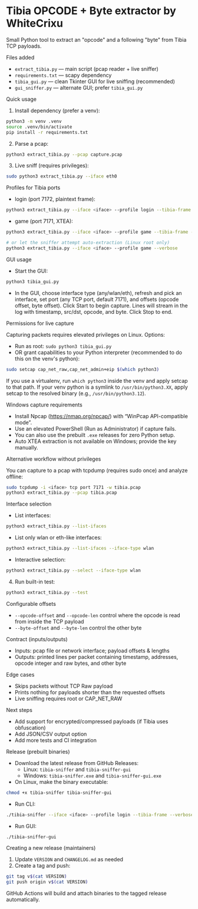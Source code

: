 # Tibia OPCODE + Byte extractor by WhiteCrixu

Small Python tool to extract an "opcode" and a following "byte" from Tibia TCP payloads.

Files added
- `extract_tibia.py` — main script (pcap reader + live sniffer)
- `requirements.txt` — scapy dependency
- `tibia_gui.py` — clean Tkinter GUI for live sniffing (recommended)
- `gui_sniffer.py` — alternate GUI; prefer `tibia_gui.py`

Quick usage

1) Install dependency (prefer a venv):

```bash
python3 -m venv .venv
source .venv/bin/activate
pip install -r requirements.txt
```

2) Parse a pcap:

```bash
python3 extract_tibia.py --pcap capture.pcap
```

3) Live sniff (requires privileges):

```bash
sudo python3 extract_tibia.py --iface eth0
```

Profiles for Tibia ports

- login (port 7172, plaintext frame):

```bash
python3 extract_tibia.py --iface <iface> --profile login --tibia-frame --verbose
```

- game (port 7171, XTEA):

```bash
python3 extract_tibia.py --iface <iface> --profile game --tibia-frame --xtea-key 00112233445566778899AABBCCDDEEFF --verbose

# or let the sniffer attempt auto-extraction (Linux root only)
python3 extract_tibia.py --iface <iface> --profile game --verbose
```

GUI usage

- Start the GUI:

```bash
python3 tibia_gui.py
```

- In the GUI, choose interface type (any/wlan/eth), refresh and pick an interface, set port (any TCP port, default 7171), and offsets (opcode offset, byte offset). Click Start to begin capture. Lines will stream in the log with timestamp, src/dst, opcode, and byte. Click Stop to end.

Permissions for live capture

Capturing packets requires elevated privileges on Linux. Options:
- Run as root: `sudo python3 tibia_gui.py`
- OR grant capabilities to your Python interpreter (recommended to do this on the venv's python):

```bash
sudo setcap cap_net_raw,cap_net_admin+eip $(which python3)
```
If you use a virtualenv, run `which python3` inside the venv and apply setcap to that path. If your venv python is a symlink to `/usr/bin/python3.XX`, apply setcap to the resolved binary (e.g., `/usr/bin/python3.12`).

Windows capture requirements

- Install Npcap (https://nmap.org/npcap/) with “WinPcap API-compatible mode”.
- Use an elevated PowerShell (Run as Administrator) if capture fails.
- You can also use the prebuilt `.exe` releases for zero Python setup.
- Auto XTEA extraction is not available on Windows; provide the key manually.

Alternative workflow without privileges

You can capture to a pcap with tcpdump (requires sudo once) and analyze offline:

```bash
sudo tcpdump -i <iface> tcp port 7171 -w tibia.pcap
python3 extract_tibia.py --pcap tibia.pcap
```

Interface selection
- List interfaces:

```bash
python3 extract_tibia.py --list-ifaces
```

- List only wlan or eth-like interfaces:

```bash
python3 extract_tibia.py --list-ifaces --iface-type wlan
```

- Interactive selection:

```bash
python3 extract_tibia.py --select --iface-type wlan
```


4) Run built-in test:

```bash
python3 extract_tibia.py --test
```

Configurable offsets
- `--opcode-offset` and `--opcode-len` control where the opcode is read from inside the TCP payload
- `--byte-offset` and `--byte-len` control the other byte

Contract (inputs/outputs)
- Inputs: pcap file or network interface; payload offsets & lengths
- Outputs: printed lines per packet containing timestamp, addresses, opcode integer and raw bytes, and other byte

Edge cases
- Skips packets without TCP Raw payload
- Prints nothing for payloads shorter than the requested offsets
- Live sniffing requires root or CAP_NET_RAW

Next steps
- Add support for encrypted/compressed payloads (if Tibia uses obfuscation)
- Add JSON/CSV output option
- Add more tests and CI integration

Release (prebuilt binaries)

- Download the latest release from GitHub Releases:
	- Linux: `tibia-sniffer` and `tibia-sniffer-gui`
	- Windows: `tibia-sniffer.exe` and `tibia-sniffer-gui.exe`
- On Linux, make the binary executable:

```bash
chmod +x tibia-sniffer tibia-sniffer-gui
```

- Run CLI:

```bash
./tibia-sniffer --iface <iface> --profile login --tibia-frame --verbose
```

- Run GUI:

```bash
./tibia-sniffer-gui
```

Creating a new release (maintainers)

1) Update `VERSION` and `CHANGELOG.md` as needed
2) Create a tag and push:

```bash
git tag v$(cat VERSION)
git push origin v$(cat VERSION)
```

GitHub Actions will build and attach binaries to the tagged release automatically.

